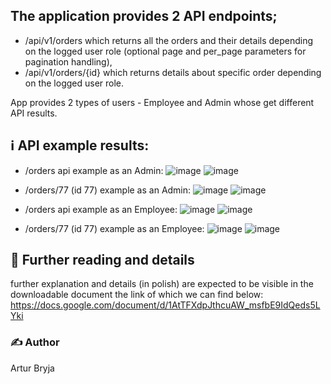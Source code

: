 ## The application provides 2 API endpoints;
- /api/v1/orders which returns all the orders and their details depending on the logged user role (optional page and per_page parameters for pagination handling),
- /api/v1/orders/{id} which returns details about specific order depending on the logged user role.

App provides 2 types of users - Employee and Admin whose get different API results.

## ℹ️ API example results:
- /orders api example as an Admin:
![image](https://github.com/user-attachments/assets/67179117-78e0-4a4b-8633-6acd9a9b3bcc)
![image](https://github.com/user-attachments/assets/3fbe14f9-0898-4b04-8d04-91906086cf55)

- /orders/77 (id 77) example as an Admin:
![image](https://github.com/user-attachments/assets/99ab5e44-636b-4ce8-92af-22b3627067a6)
![image](https://github.com/user-attachments/assets/75017f4b-7148-4396-bc89-c85a74817072)

- /orders api example as an Employee:
![image](https://github.com/user-attachments/assets/4dbee33a-3675-4654-886e-3eaa4dce5dc1)
![image](https://github.com/user-attachments/assets/4568944d-9ec4-4f95-be27-61688e946104)

- /orders/77 (id 77) example as an Employee:
![image](https://github.com/user-attachments/assets/72e44241-8370-4103-aebd-60ea56723e58)
![image](https://github.com/user-attachments/assets/dc593597-0722-4677-9a78-491a39aaf0ef)


## 📖 Further reading and details
further explanation and details (in polish) are expected to be visible in the downloadable document the link of which we can find below:
https://docs.google.com/document/d/1AtTFXdpJthcuAW_msfbE9IdQeds5LYki


### ✍️ Author
Artur Bryja

